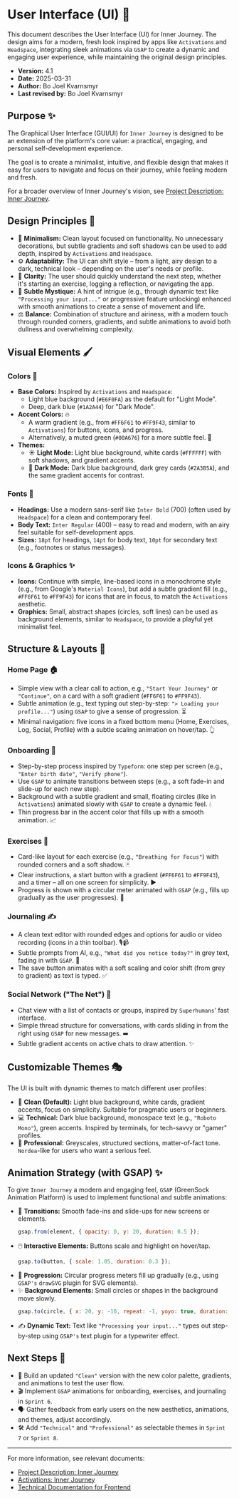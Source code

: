 # User Interface (UI) 🎨

This document describes the User Interface (UI) for Inner Journey. The design aims for a modern, fresh look inspired by apps like `Activations` and `Headspace`, integrating sleek animations via `GSAP` to create a dynamic and engaging user experience, while maintaining the original design principles.

*   **Version:** 4.1
*   **Date:** 2025-03-31
*   **Author:** Bo Joel Kvarnsmyr
*   **Last revised by:** Bo Joel Kvarnsmyr

## Purpose ✨

The Graphical User Interface (GUI/UI) for `Inner Journey` is designed to be an extension of the platform's core value: a practical, engaging, and personal self-development experience.

The goal is to create a minimalist, intuitive, and flexible design that makes it easy for users to navigate and focus on their journey, while feeling modern and fresh.

For a broader overview of Inner Journey's vision, see [Project Description: Inner Journey](/docs/project/projektbeskrivning-2025).

## Design Principles 📐

*   🧹 **Minimalism:** Clean layout focused on functionality. No unnecessary decorations, but subtle gradients and soft shadows can be used to add depth, inspired by `Activations` and `Headspace`.
*   ⚙️ **Adaptability:** The UI can shift style – from a light, airy design to a dark, technical look – depending on the user's needs or profile.
*   🎯 **Clarity:** The user should quickly understand the next step, whether it's starting an exercise, logging a reflection, or navigating the app.
*   🔮 **Subtle Mystique:** A hint of intrigue (e.g., through dynamic text like `"Processing your input..."` or progressive feature unlocking) enhanced with smooth animations to create a sense of movement and life.
*   ⚖️ **Balance:** Combination of structure and airiness, with a modern touch through rounded corners, gradients, and subtle animations to avoid both dullness and overwhelming complexity.

## Visual Elements 🖌️

### Colors 🎨

*   **Base Colors:** Inspired by `Activations` and `Headspace`:
    *   Light blue background (`#E6F0FA`) as the default for "Light Mode".
    *   Deep, dark blue (`#1A2A44`) for "Dark Mode".
*   **Accent Colors:** 🔥
    *   A warm gradient (e.g., from `#FF6F61` to `#FF9F43`, similar to `Activations`) for buttons, icons, and progress.
    *   Alternatively, a muted green (`#00A676`) for a more subtle feel. 🌿
*   **Themes:**
    *   ☀️ **Light Mode:** Light blue background, white cards (`#FFFFFF`) with soft shadows, and gradient accents.
    *   🌙 **Dark Mode:** Dark blue background, dark grey cards (`#2A3B5A`), and the same gradient accents for contrast.

### Fonts 📰

*   **Headings:** Use a modern sans-serif like `Inter Bold` (700) (often used by `Headspace`) for a clean and contemporary feel.
*   **Body Text:** `Inter Regular` (400) – easy to read and modern, with an airy feel suitable for self-development apps.
*   **Sizes:** `18pt` for headings, `14pt` for body text, `10pt` for secondary text (e.g., footnotes or status messages).

### Icons & Graphics ✨

*   **Icons:** Continue with simple, line-based icons in a monochrome style (e.g., from Google's `Material Icons`), but add a subtle gradient fill (e.g., `#FF6F61` to `#FF9F43`) for icons that are in focus, to match the `Activations` aesthetic.
*   **Graphics:** Small, abstract shapes (circles, soft lines) can be used as background elements, similar to `Headspace`, to provide a playful yet minimalist feel.

## Structure & Layouts 🧱

### Home Page 🏠

*   Simple view with a clear call to action, e.g., `"Start Your Journey"` or `"Continue"`, on a card with a soft gradient (`#FF6F61` to `#FF9F43`).
*   Subtle animation (e.g., text typing out step-by-step: `"> Loading your profile..."`) using `GSAP` to give a sense of progression. ⏳
*   Minimal navigation: five icons in a fixed bottom menu (Home, Exercises, Log, Social, Profile) with a subtle scaling animation on hover/tap. 👆

### Onboarding 🚀

*   Step-by-step process inspired by `Typeform`: one step per screen (e.g., `"Enter birth date"`, `"Verify phone"`).
*   Use `GSAP` to animate transitions between steps (e.g., a soft fade-in and slide-up for each new step).
*   Background with a subtle gradient and small, floating circles (like in `Activations`) animated slowly with `GSAP` to create a dynamic feel. 💧
*   Thin progress bar in the accent color that fills up with a smooth animation. 📈

### Exercises 🧘

*   Card-like layout for each exercise (e.g., `"Breathing for Focus"`) with rounded corners and a soft shadow. 🃏
*   Clear instructions, a start button with a gradient (`#FF6F61` to `#FF9F43`), and a timer – all on one screen for simplicity. ▶️
*   Progress is shown with a circular meter animated with `GSAP` (e.g., fills up gradually as the user progresses). 🔄

### Journaling ✍️

*   A clean text editor with rounded edges and options for audio or video recording (icons in a thin toolbar). 🎙️📹
*   Subtle prompts from AI, e.g., `"What did you notice today?"` in grey text, fading in with `GSAP`. 🤔
*   The save button animates with a soft scaling and color shift (from grey to gradient) as text is typed. ✅

### Social Network ("The Net") 💬

*   Chat view with a list of contacts or groups, inspired by `Superhumans`' fast interface.
*   Simple thread structure for conversations, with cards sliding in from the right using `GSAP` for new messages. ➡️
*   Subtle gradient accents on active chats to draw attention. ✨

## Customizable Themes 🎭

The UI is built with dynamic themes to match different user profiles:

*   🫧 **Clean (Default):** Light blue background, white cards, gradient accents, focus on simplicity. Suitable for pragmatic users or beginners.
*   💻 **Technical:** Dark blue background, monospace text (e.g., `"Roboto Mono"`), green accents. Inspired by terminals, for tech-savvy or "gamer" profiles.
*   👔 **Professional:** Greyscales, structured sections, matter-of-fact tone. `Nordea`-like for users who want a serious feel.

## Animation Strategy (with GSAP) ✨

To give `Inner Journey` a modern and engaging feel, `GSAP` (GreenSock Animation Platform) is used to implement functional and subtle animations:

*   💨 **Transitions:** Smooth fade-ins and slide-ups for new screens or elements.
    ```javascript
    gsap.from(element, { opacity: 0, y: 20, duration: 0.5 });
    ```
*   🖱️ **Interactive Elements:** Buttons scale and highlight on hover/tap.
    ```javascript
    gsap.to(button, { scale: 1.05, duration: 0.3 });
    ```
*   🔄 **Progression:** Circular progress meters fill up gradually (e.g., using `GSAP's` `drawSVG` plugin for SVG elements).
*   ✨ **Background Elements:** Small circles or shapes in the background move slowly.
    ```javascript
    gsap.to(circle, { x: 20, y: -10, repeat: -1, yoyo: true, duration: 3 });
    ```
*   ✍️ **Dynamic Text:** Text like `"Processing your input..."` types out step-by-step using `GSAP's` text plugin for a typewriter effect.

## Next Steps 🚀

*   🎨 Build an updated `"Clean"` version with the new color palette, gradients, and animations to test the user flow.
*   🎬 Implement `GSAP` animations for onboarding, exercises, and journaling in `Sprint 6`.
*   🗣️ Gather feedback from early users on the new aesthetics, animations, and themes, adjust accordingly.
*   🛠️ Add `"Technical"` and `"Professional"` as selectable themes in `Sprint 7` or `Sprint 8`.

---

For more information, see relevant documents:

*   [Project Description: Inner Journey](/docs/project/projektbeskrivning-2025)
*   [Activations: Inner Journey](/docs/ux/aktiveringar-activations-2025)
*   [Technical Documentation for Frontend](/docs/tech-spec/frontend-setup-utveckling-och-deployment-2025)